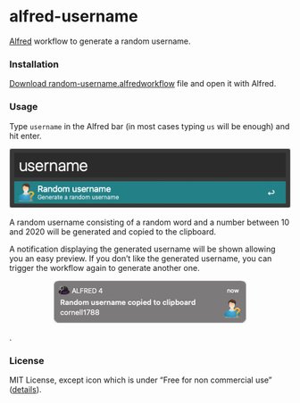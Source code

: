 # alfred-username

[Alfred](https://www.alfredapp.com/) workflow to generate a random username.

### Installation

[Download random-username.alfredworkflow](random-username.alfredworkflow?raw=true) file and open it with Alfred.

### Usage

Type `username` in the Alfred bar (in most cases typing `us` will be enough) and hit enter.

<p align="center">
    <img src="screenshot-input.png" alt="Triggering the workflow" />
</p>

A random username consisting of a random word and a number between 10 and 2020 will be generated and copied to the clipboard.

A notification displaying the generated username will be shown allowing you an easy preview. If you don’t like the generated username, you can trigger the workflow again to generate another one.

<p align="center">
    <img src="screenshot-notification.png" alt="Notification with generated username" />
</p>.

### License

MIT License, except icon which is under “Free for non commercial use” ([details](LICENSE.md#license-for-the-icon)).
